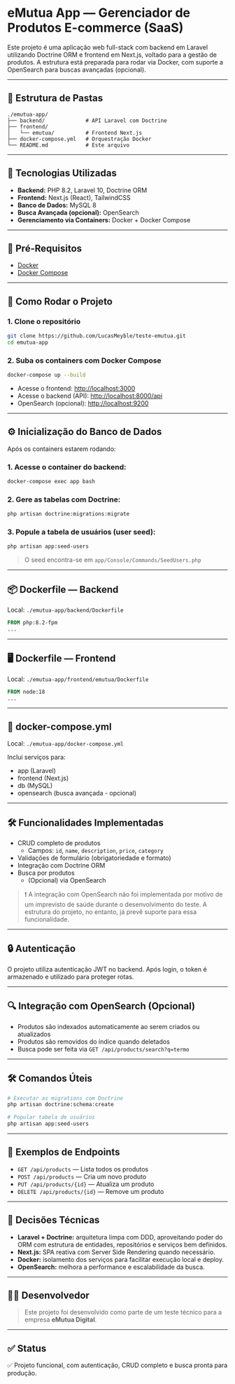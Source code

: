 
# eMutua App — Gerenciador de Produtos E-commerce (SaaS)

Este projeto é uma aplicação web full-stack com backend em Laravel utilizando Doctrine ORM e frontend em Next.js, voltado para a gestão de produtos. A estrutura está preparada para rodar via Docker, com suporte a OpenSearch para buscas avançadas (opcional).

---

## 📁 Estrutura de Pastas

```
./emutua-app/
├── backend/             # API Laravel com Doctrine
├── frontend/
│   └── emutua/          # Frontend Next.js
├── docker-compose.yml   # Orquestração Docker
└── README.md            # Este arquivo
```

---

## 🚀 Tecnologias Utilizadas

- **Backend:** PHP 8.2, Laravel 10, Doctrine ORM
- **Frontend:** Next.js (React), TailwindCSS
- **Banco de Dados:** MySQL 8
- **Busca Avançada (opcional):** OpenSearch
- **Gerenciamento via Containers:** Docker + Docker Compose

---

## 🔧 Pré-Requisitos

- [Docker](https://www.docker.com/)
- [Docker Compose](https://docs.docker.com/compose/)

---

## 🧱 Como Rodar o Projeto

### 1. Clone o repositório

```bash
git clone https://github.com/LucasMeyble/teste-emutua.git
cd emutua-app
```

### 2. Suba os containers com Docker Compose

```bash
docker-compose up --build
```

- Acesse o frontend: [http://localhost:3000](http://localhost:3000)
- Acesse o backend (API): [http://localhost:8000/api](http://localhost:8000/api)
- OpenSearch (opcional): [http://localhost:9200](http://localhost:9200)

---

## ⚙️ Inicialização do Banco de Dados

Após os containers estarem rodando:

### 1. Acesse o container do backend:

```bash
docker-compose exec app bash
```

### 2. Gere as tabelas com Doctrine:

```bash
php artisan doctrine:migrations:migrate
```

### 3. Popule a tabela de usuários (user seed):

```bash
php artisan app:seed-users
```

> O seed encontra-se em `app/Console/Commands/SeedUsers.php`

---

## 📦 Dockerfile — Backend

Local: `./emutua-app/backend/Dockerfile`

```dockerfile
FROM php:8.2-fpm
...
```

---

## 🖥️ Dockerfile — Frontend

Local: `./emutua-app/frontend/emutua/Dockerfile`

```dockerfile
FROM node:18
...
```

---

## 🐳 docker-compose.yml

Local: `./emutua-app/docker-compose.yml`

Inclui serviços para:

- app (Laravel)
- frontend (Next.js)
- db (MySQL)
- opensearch (busca avançada - opcional)

---

## 🛠️ Funcionalidades Implementadas

- CRUD completo de produtos
  - Campos: `id`, `name`, `description`, `price`, `category`
- Validações de formulário (obrigatoriedade e formato)
- Integração com Doctrine ORM
- Busca por produtos
  - (Opcional) via OpenSearch

> ❗ A integração com OpenSearch não foi implementada por motivo de um imprevisto de saúde durante o desenvolvimento do teste. A estrutura do projeto, no entanto, já prevê suporte para essa funcionalidade.

---

## 🔒 Autenticação

O projeto utiliza autenticação JWT no backend. Após login, o token é armazenado e utilizado para proteger rotas.

---

## 🔍 Integração com OpenSearch (Opcional)

- Produtos são indexados automaticamente ao serem criados ou atualizados
- Produtos são removidos do índice quando deletados
- Busca pode ser feita via `GET /api/products/search?q=termo`

---

## 🛠️ Comandos Úteis

```bash
# Executar as migrations com Doctrine
php artisan doctrine:schema:create

# Popular tabela de usuários
php artisan app:seed-users
```

---

## 📄 Exemplos de Endpoints

- `GET /api/products` — Lista todos os produtos
- `POST /api/products` — Cria um novo produto
- `PUT /api/products/{id}` — Atualiza um produto
- `DELETE /api/products/{id}` — Remove um produto

---

## 📌 Decisões Técnicas

- **Laravel + Doctrine:** arquitetura limpa com DDD, aproveitando poder do ORM com estrutura de entidades, repositórios e serviços bem definidos.
- **Next.js:** SPA reativa com Server Side Rendering quando necessário.
- **Docker:** isolamento dos serviços para facilitar execução local e deploy.
- **OpenSearch:** melhora a performance e escalabilidade da busca.

---

## 👨‍💻 Desenvolvedor

> Este projeto foi desenvolvido como parte de um teste técnico para a empresa **eMutua Digital**.

---

## ✅ Status

✅ Projeto funcional, com autenticação, CRUD completo e busca pronta para produção.